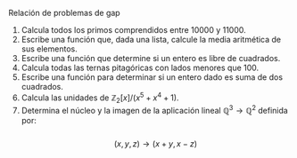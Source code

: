 Relación de problemas de gap

1. Calcula todos los primos comprendidos entre 10000 y 11000.
1. Escribe una función que, dada una lista, calcule la media aritmética de sus elementos.
1. Escribe una función que determine si un entero es libre de cuadrados.
1. Calcula todas las ternas pitagóricas con lados menores que 100.
1. Escribe una función para determinar si un entero dado es suma de dos cuadrados.
1. Calcula las unidades de $\mathbb{Z}_2[x] / (x^5+x^4+1)$.
1. Determina el núcleo y la imagen de la aplicación lineal $\mathbb{Q}^3 \to \mathbb{Q}^2$ definida por:
<br><br>
$$(x,y,z) \to (x+y,x−z)$$
